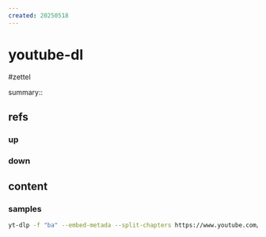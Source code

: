 ```yaml
---
created: 20250518
---
```


# youtube-dl

#zettel

summary::

## refs

### up

### down

## content

### samples

```bash
yt-dlp -f "ba" --embed-metada --split-chapters https://www.youtube.com/watch\?v\=LLDoxF6yXJA\&t\=1243s
```

